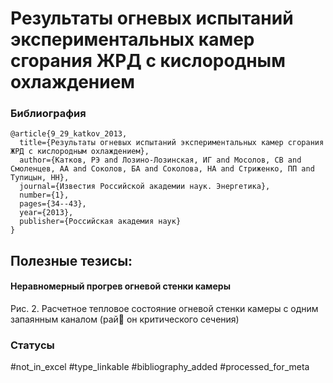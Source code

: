 # Результаты огневых испытаний экспериментальных камер сгорания ЖРД с кислородным охлаждением

### Библиография
```
@article{9_29_katkov_2013,
  title={Результаты огневых испытаний экспериментальных камер сгорания ЖРД с кислородным охлаждением},
  author={Катков, РЭ and Лозино-Лозинская, ИГ and Мосолов, СВ and Смоленцев, АА and Соколов, БА and Соколова, НА and Стриженко, ПП and Тупицын, НН},
  journal={Известия Российской академии наук. Энергетика},
  number={1},
  pages={34--43},
  year={2013},
  publisher={Российская академия наук}
}
```

## Полезные тезисы:

#### Неравномерный прогрев огневой стенки камеры
Рис. 2. Расчетное тепловое состояние огневой
стенки камеры с одним запаянным каналом (рай
он критического сечения)

### Статусы
#not_in_excel 
#type_linkable 
#bibliography_added
#processed_for_meta

